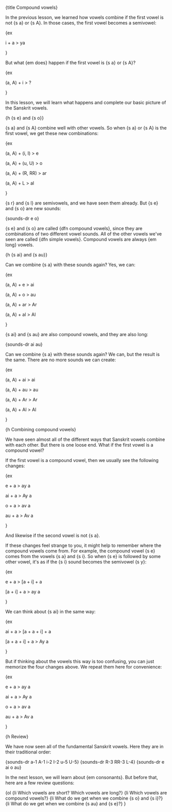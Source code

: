 {title Compound vowels}

In the previous lesson, we learned how vowels combine if the first vowel is not
{s a} or {s A}. In those cases, the first vowel becomes a semivowel:

{ex

i + a > ya

}


But what {em does} happen if the first vowel is {s a} or {s A}?

{ex

(a, A) + i > ?

}

In this lesson, we will learn what happens and complete our basic picture of
the Sanskrit vowels.


{h {s e} and {s o}}

{s a} and {s A} combine well with other vowels. So when {s a} or {s A} is the
first vowel, we get these new combinations:

{ex

(a, A) + (i, I) > e

(a, A) + (u, U) > o

(a, A) + (R, RR) > ar

(a, A) + L > al

}

{s r} and {s l} are semivowels, and we have seen them already. But {s e} and {s
o} are new sounds:

{sounds-dr e o}

{s e} and {s o} are called {dfn compound vowels}, since they are combinations
of two different vowel sounds. All of the other vowels we've seen are called
{dfn simple vowels}. Compound vowels are always {em long} vowels.


{h {s ai} and {s au}}

Can we combine {s a} with these sounds again? Yes, we can:

{ex

(a, A) + e > ai

(a, A) + o > au

(a, A) + ar > Ar

(a, A) + al > Al

}

{s ai} and {s au} are also compound vowels, and they are also long:

{sounds-dr ai au}

Can we combine {s a} with these sounds again? We can, but the result is the
same. There are no more sounds we can create:

{ex

(a, A) + ai > ai

(a, A) + au > au

(a, A) + Ar > Ar

(a, A) + Al > Al

}

{h Combining compound vowels}

We have seen almost all of the different ways that Sanskrit vowels combine with
each other. But there is one loose end. What if the first vowel is a compound
vowel?

If the first vowel is a compound vowel, then we usually see the following
changes:

{ex

e + a > ay a

ai + a > Ay a

o + a > av a

au + a > Av a

}

And likewise if the second vowel is not {s a}.

If these changes feel strange to you, it might help to remember where the
compound vowels come from. For example, the compound vowel {s e} comes from the
vowels {s a} and {s i}. So when {s e} is followed by some other vowel, it's as
if the {s i} sound becomes the semivowel {s y}:

{ex

e + a > [a + i] + a

[a + i] + a > ay a

}

We can think about {s ai} in the same way:

{ex

ai + a > [a + a + i] + a

[a + a + i] + a > Ay a

}

But if thinking about the vowels this way is too confusing, you can just
memorize the four changes above. We repeat them here for convenience:

{ex

e + a > ay a

ai + a > Ay a

o + a > av a

au + a > Av a

}


{h Review}

We have now seen all of the fundamental Sanskrit vowels. Here they are in their
traditional order:

{sounds-dr a-1 A-1 i-2 I-2 u-5 U-5}
{sounds-dr R-3 RR-3 L-4}
{sounds-dr e ai o au}

In the next lesson, we will learn about {em consonants}. But before that, here
are a few review questions: 

{ol
{li Which vowels are short? Which vowels are long?}
{li Which vowels are compound vowels?}
{li What do we get when we combine {s o} and {s i}?}
{li What do we get when we combine {s au} and {s e}?}
}

